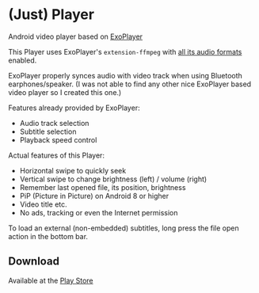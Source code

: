 # (Just) Player

Android video player based on [ExoPlayer](https://github.com/google/ExoPlayer)

This Player uses ExoPlayer's ``extension-ffmpeg`` with [all its audio formats](https://exoplayer.dev/supported-formats.html#ffmpeg-extension) enabled.

ExoPlayer properly synces audio with video track when using Bluetooth earphones/speaker. (I was not able to find any other nice ExoPlayer based video player so I created this one.)

Features already provided by ExoPlayer:

 * Audio track selection
 * Subtitle selection
 * Playback speed control

Actual features of this Player:

 * Horizontal swipe to quickly seek
 * Vertical swipe to change brightness (left) / volume (right)
 * Remember last opened file, its position, brightness
 * PiP (Picture in Picture) on Android 8 or higher
 * Video title etc.
 * No ads, tracking or even the Internet permission

To load an external (non-embedded) subtitles, long press the file open action in the bottom bar.

## Download

Available at the [Play Store](https://play.google.com/store/apps/details?id=com.brouken.player)
